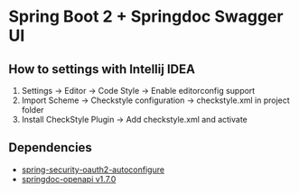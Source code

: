 # Spring Boot 2 + Springdoc Swagger UI

## How to settings with Intellij IDEA
1. Settings → Editor → Code Style → Enable editorconfig support
2. Import Scheme → Checkstyle configuration → checkstyle.xml in project folder
3. Install CheckStyle Plugin → Add checkstyle.xml and activate

## Dependencies

- [spring-security-oauth2-autoconfigure](https://github.com/spring-attic/spring-security-oauth2-boot/tree/main/spring-security-oauth2-autoconfigure)
- [springdoc-openapi v1.7.0](https://springdoc.org/v1/)